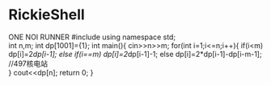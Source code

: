 # RickieShell
ONE NOI RUNNER
#include<iostream>
using namespace std;	
int n,m;
int dp[1001]={1};
int main(){
	cin>>n>>m;
	for(int i=1;i<=n;i++){
		if(i<m) dp[i]=2*dp[i-1];
		else if(i==m) dp[i]=2*dp[i-1]-1;
		else dp[i]=2*dp[i-1]-dp[i-m-1]; //497核电站  
	} 
	cout<<dp[n];
	return 0; 
}
